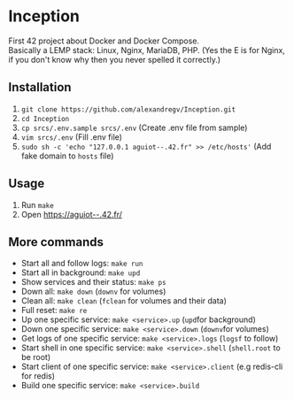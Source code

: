 # Inception

First 42 project about Docker and Docker Compose.  
Basically a LEMP stack: Linux, Nginx, MariaDB, PHP. (Yes the E is for Nginx, if you don't know why then you never spelled it correctly.)  

## Installation

1. `git clone https://github.com/alexandregv/Inception.git`
2. `cd Inception`
3. `cp srcs/.env.sample srcs/.env` (Create .env file from sample)
4. `vim srcs/.env` (Fill .env file)
5. `sudo sh -c 'echo "127.0.0.1 aguiot--.42.fr" >> /etc/hosts'` (Add fake domain to `hosts` file)

## Usage

1. Run `make`
3. Open [https://aguiot--.42.fr/](https://aguiot--.42.fr/)

## More commands

* Start all and follow logs: `make run`
* Start all in background: `make upd`
* Show services and their status: `make ps`
* Down all: `make down` (`downv` for volumes)
* Clean all: `make clean` (`fclean` for volumes and their data)
* Full reset: `make re`
* Up one specific service: `make <service>.up` (`upd`for background)
* Down one specific service: `make <service>.down` (`downv`for volumes)
* Get logs of one specific service: `make <service>.logs` (`logsf` to follow)
* Start shell in one specific service: `make <service>.shell` (`shell.root` to be root)
* Start client of one specific service: `make <service>.client` (e.g redis-cli for redis)
* Build one specific service: `make <service>.build`
